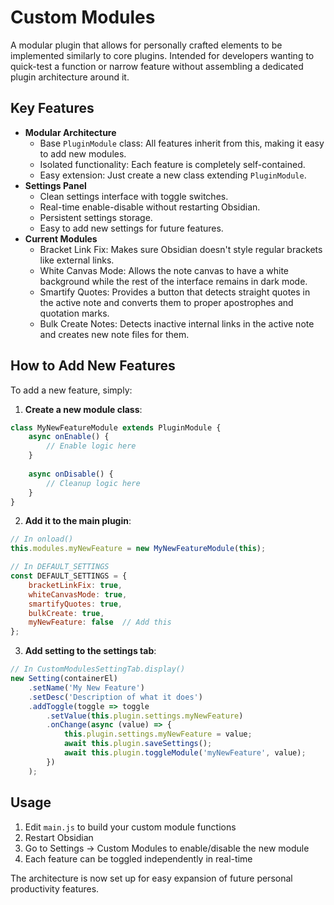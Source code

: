 # Custom Modules

A modular plugin that allows for personally crafted elements to be implemented similarly to core plugins. Intended for developers wanting to quick-test a function or narrow feature without assembling a dedicated plugin architecture around it.

## Key Features

- **Modular Architecture**
    - Base `PluginModule` class: All features inherit from this, making it easy to add new modules.
    - Isolated functionality: Each feature is completely self-contained.
    - Easy extension: Just create a new class extending `PluginModule`.
- **Settings Panel**
    - Clean settings interface with toggle switches.
    - Real-time enable-disable without restarting Obsidian.
    - Persistent settings storage.
    - Easy to add new settings for future features.
- **Current Modules**
    - Bracket Link Fix: Makes sure Obsidian doesn't style regular brackets like external links.
    - White Canvas Mode: Allows the note canvas to have a white background while the rest of the interface remains in dark mode.
    - Smartify Quotes: Provides a button that detects straight quotes in the active note and converts them to proper apostrophes and quotation marks.
    - Bulk Create Notes: Detects inactive internal links in the active note and creates new note files for them.

## How to Add New Features

To add a new feature, simply:

1. **Create a new module class**:

```javascript
class MyNewFeatureModule extends PluginModule {
    async onEnable() {
        // Enable logic here
    }
    
    async onDisable() {
        // Cleanup logic here
    }
}
```

2. **Add it to the main plugin**:

```javascript
// In onload()
this.modules.myNewFeature = new MyNewFeatureModule(this);

// In DEFAULT_SETTINGS
const DEFAULT_SETTINGS = {
    bracketLinkFix: true,
    whiteCanvasMode: true,
    smartifyQuotes: true,
    bulkCreate: true,
    myNewFeature: false  // Add this
};
```

3. **Add setting to the settings tab**:

```javascript
// In CustomModulesSettingTab.display()
new Setting(containerEl)
    .setName('My New Feature')
    .setDesc('Description of what it does')
    .addToggle(toggle => toggle
        .setValue(this.plugin.settings.myNewFeature)
        .onChange(async (value) => {
            this.plugin.settings.myNewFeature = value;
            await this.plugin.saveSettings();
            await this.plugin.toggleModule('myNewFeature', value);
        })
    );
```

## Usage

1. Edit `main.js` to build your custom module functions
2. Restart Obsidian
3. Go to Settings → Custom Modules to enable/disable the new module
4. Each feature can be toggled independently in real-time

The architecture is now set up for easy expansion of future personal productivity features.